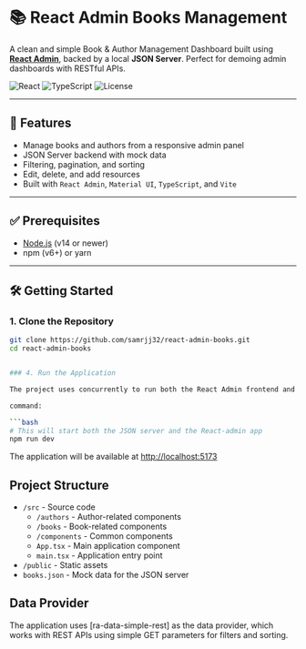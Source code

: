 # 📚 React Admin Books Management

A clean and simple Book & Author Management Dashboard built using **[React Admin](https://marmelab.com/react-admin/)**, backed by a local **JSON Server**. Perfect for demoing admin dashboards with RESTful APIs.

![React](https://img.shields.io/badge/React-18-blue?logo=react)
![TypeScript](https://img.shields.io/badge/TypeScript-4.x-blue?logo=typescript)
![License](https://img.shields.io/badge/license-MIT-green)

---

## 🚀 Features

- Manage books and authors from a responsive admin panel
- JSON Server backend with mock data
- Filtering, pagination, and sorting
- Edit, delete, and add resources
- Built with `React Admin`, `Material UI`, `TypeScript`, and `Vite`

---

## ✅ Prerequisites

- [Node.js](https://nodejs.org/) (v14 or newer)
- npm (v6+) or yarn

---

## 🛠️ Getting Started

### 1. Clone the Repository

```bash
git clone https://github.com/samrjj32/react-admin-books.git
cd react-admin-books


### 4. Run the Application

The project uses concurrently to run both the React Admin frontend and the JSON Server together.

command:

```bash
# This will start both the JSON server and the React-admin app
npm run dev
```

The application will be available at [http://localhost:5173](http://localhost:5173)

## Project Structure

- `/src` - Source code
  - `/authors` - Author-related components
  - `/books` - Book-related components
  - `/components` - Common components
  - `App.tsx` - Main application component
  - `main.tsx` - Application entry point
- `/public` - Static assets
- `books.json` - Mock data for the JSON server

## Data Provider

The application uses [ra-data-simple-rest] as the data provider, which works with REST APIs using simple GET parameters for filters and sorting.

```

```
